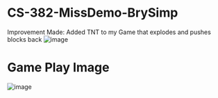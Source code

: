 # CS-382-MissDemo-BrySimp
 
Improvement Made:
 Added TNT to my Game that explodes and pushes blocks back
![image](https://github.com/user-attachments/assets/a1484234-f546-4365-a4ca-81ce90534ae8)

# Game Play Image
![image](https://github.com/user-attachments/assets/05c041da-b011-48c7-9e3c-d63bc229ae9e)
